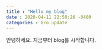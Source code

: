 ```yaml
---
title : "Hello my blog"
date : 2020-04-11 22:50:26 -0400
categories : Gro update
---
```

안녕하세요.
지금부터 blog를 시작합니다.
